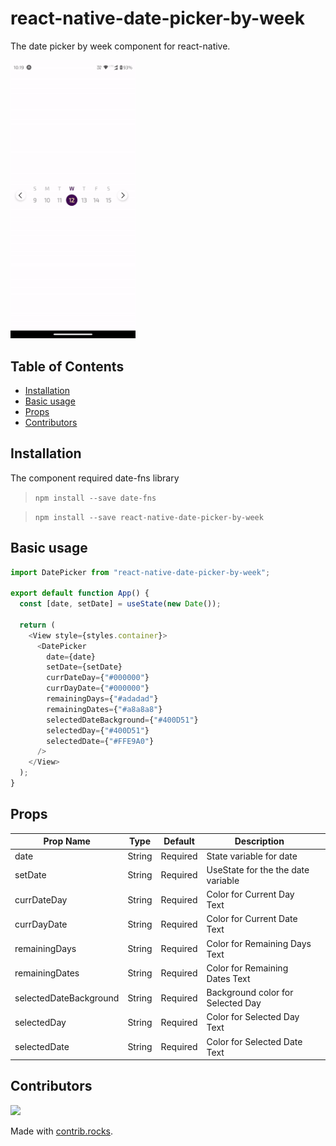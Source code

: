 # react-native-date-picker-by-week

The date picker by week component for react-native.

<img src="assets/demo.gif" alt="drawing" style="width:200px;"/>

## Table of Contents

- [Installation](#installation)
- [Basic usage](#basic-usage)
- [Props](#props)
- [Contributors](#contributors)

## Installation

The component required date-fns library

> `npm install --save date-fns`

> `npm install --save react-native-date-picker-by-week`

## Basic usage

```js
import DatePicker from "react-native-date-picker-by-week";

export default function App() {
  const [date, setDate] = useState(new Date());

  return (
    <View style={styles.container}>
      <DatePicker
        date={date}
        setDate={setDate}
        currDateDay={"#000000"}
        currDayDate={"#000000"}
        remainingDays={"#adadad"}
        remainingDates={"#a8a8a8"}
        selectedDateBackground={"#400D51"}
        selectedDay={"#400D51"}
        selectedDate={"#FFE9A0"}
      />
    </View>
  );
}
```

## Props

| Prop Name              | Type   | Default  | Description                        |     |
| ---------------------- | ------ | -------- | ---------------------------------- | --- |
| date                   | String | Required | State variable for date            |     |
| setDate                | String | Required | UseState for the the date variable |     |
| currDateDay            | String | Required | Color for Current Day Text         |     |
| currDayDate            | String | Required | Color for Current Date Text        |     |
| remainingDays          | String | Required | Color for Remaining Days Text      |     |
| remainingDates         | String | Required | Color for Remaining Dates Text     |     |
| selectedDateBackground | String | Required | Background color for Selected Day  |     |
| selectedDay            | String | Required | Color for Selected Day Text        |     |
| selectedDate           | String | Required | Color for Selected Date Text       |     |

## Contributors

<a href="https://github.com/risav-sarkar/react-native-date-picker-by-week/graphs/contributors">
  <img src="https://contrib.rocks/image?repo=risav-sarkar/react-native-date-picker-by-week" />
</a>

Made with [contrib.rocks](https://contrib.rocks).
